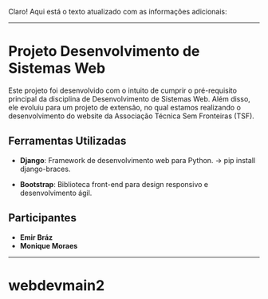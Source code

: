 Claro! Aqui está o texto atualizado com as informações adicionais:

---

# Projeto Desenvolvimento de Sistemas Web

Este projeto foi desenvolvido com o intuito de cumprir o pré-requisito principal da disciplina de Desenvolvimento de Sistemas Web. Além disso, ele evoluiu para um projeto de extensão, no qual estamos realizando o desenvolvimento do website da Associação Técnica Sem Fronteiras (TSF).

## Ferramentas Utilizadas

- **Django**: Framework de desenvolvimento web para Python.
-> pip install django-braces.

- **Bootstrap**: Biblioteca front-end para design responsivo e desenvolvimento ágil.

## Participantes

- **Emir Bráz**
- **Monique Moraes**

---
# webdevmain2
